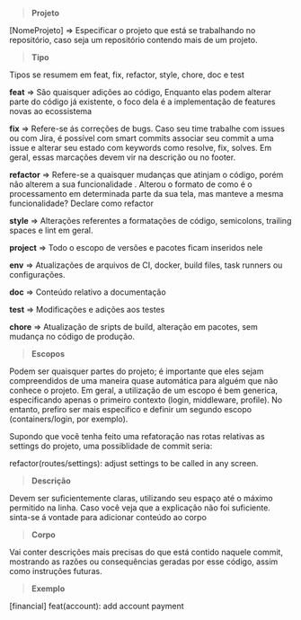 > **Projeto**

[NomeProjeto] => Especificar o projeto que está se trabalhando no repositório, caso seja um repositório contendo mais de um projeto.

> **Tipo**

Tipos se resumem em feat, fix, refactor, style, chore, doc e test

**feat** => São quaisquer adições ao código, Enquanto elas podem alterar parte do código já existente, o foco dela é a implementação de features novas ao ecossistema

**fix** => Refere-se ás correções de bugs. Caso seu time trabalhe com issues ou com Jira, é possível com smart commits associar seu commit a uma issue e alterar seu estado com keywords como resolve, fix, solves. Em geral, essas marcações devem vir na descrição ou no footer.

**refactor** => Refere-se a quaisquer mudanças que atinjam o código, porém não alterem a sua funcionalidade . Alterou o formato de como é o processamento em determinada parte da sua tela, mas manteve a mesma funcionalidade? Declare como refactor

**style** => Alterações referentes a formatações de código, semicolons, trailing spaces e lint em geral.

**project** => Todo o escopo de versões e pacotes ficam inseridos nele

**env** => Atualizações de arquivos de CI, docker, build files, task runners ou configurações.

**doc** => Conteúdo relativo a documentação

**test** => Modificações e adições aos testes

**chore** => Atualização de sripts de build, alteração em pacotes, sem mudança no código de produção.

> **Escopos**

Podem ser quaisquer partes do projeto; é importante que eles sejam compreendidos de uma maneira quase automática para alguém que não conhece o projeto. Em geral, a utilização de um escopo é bem generica, especificando apenas o primeiro contexto (login, middleware, profile). No entanto, prefiro ser mais especifico e definir um segundo escopo (containers/login, por exemplo).

Supondo que você tenha feito uma refatoração nas rotas relativas as settings do projeto, uma possiblidade de commit seria:

refactor(routes/settings): adjust settings to be called in any screen.

> **Descrição**

Devem ser suficientemente claras, utilizando seu espaço até o máximo permitido na linha. Caso você veja que a explicação não foi suficiente. sinta-se á vontade para adicionar conteúdo ao corpo

> **Corpo**

Vai conter descrições mais precisas do que está contido naquele commit, mostrando as razões ou consequências geradas por esse código, assim como instruções futuras.

> **Exemplo**

[financial] feat(account): add account payment
